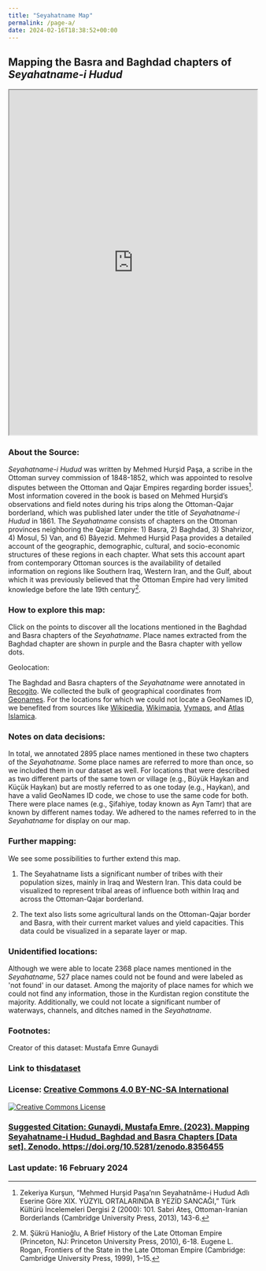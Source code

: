 ```yaml
---
title: "Seyahatname Map"
permalink: /page-a/
date: 2024-02-16T18:38:52+00:00
---
```



## Mapping the Basra and Baghdad chapters of _Seyahatname-i Hudud_
<iframe src="https://opengulf.github.io/webapps/seyahatname_map/#5/32.861/44.055" width="100%" height="700"></iframe>



### About the Source: 
_Seyahatname-i Hudud_ was written by Mehmed Hurşid Paşa, a scribe in the Ottoman survey commission of 1848-1852, which was appointed to resolve disputes between the Ottoman and Qajar Empires regarding border issues[^1]. Most information covered in the book is based on Mehmed Hurşid’s observations and field notes during his trips along the Ottoman-Qajar borderland, which was published later under the title of _Seyahatname-i Hudud_ in 1861. The _Seyahatname_ consists of chapters on the Ottoman provinces neighboring the Qajar Empire: 1) Basra, 2) Baghdad, 3) Shahrizor, 4) Mosul, 5) Van, and 6) Bâyezid. Mehmed Hurşid Paşa provides a detailed account of the geographic, demographic, cultural, and socio-economic structures of these regions in each chapter.  What sets this account apart from contemporary Ottoman sources is the availability of detailed information on regions like Southern Iraq, Western Iran, and the Gulf, about which it was previously believed that the Ottoman Empire had very limited knowledge before the late 19th century[^2].


### How to explore this map: 
Click on the points to discover all the locations mentioned in the Baghdad and Basra chapters of the _Seyahatname_. Place names extracted from the Baghdad chapter are shown in purple and the Basra chapter with yellow dots. 

Geolocation:

The Baghdad and Basra chapters of the _Seyahatname_ were annotated in [Recogito](https://recogito.pelagios.org/). We collected the bulk of geographical coordinates from [Geonames](https://www.geonames.org/). For the locations for which we could not locate a GeoNames ID, we benefited from sources like [Wikipedia](https://www.wikipedia.org/), [Wikimapia](https://wikimapia.org/#lang=en&lat=37.417800&lon=-122.172000&z=12&m=w), [Vymaps](https://vymaps.com/), and [Atlas Islamica](https://atlasislamica.com/). 

### Notes on data decisions:

In total, we annotated 2895 place names mentioned in these two chapters of the _Seyahatname._ Some place names are referred to more than once, so we included them in our dataset as well. For locations that were described as two different parts of the same town or village (e.g., Büyük Haykan and Küçük Haykan) but are mostly referred to as one today (e.g., Haykan), and have a valid GeoNames ID code, we chose to use the same code for both. There were place names (e.g., Şifahiye, today known as Ayn Tamr) that are known by different names today. We adhered to the names referred to in the _Seyahatname_ for display on our map.

### Further mapping:

We see some possibilities to further extend this map. 

1. The Seyahatname lists a significant number of tribes with their population sizes, mainly in Iraq and Western Iran. This data could be visualized to represent tribal areas of influence both within Iraq and across the Ottoman-Qajar borderland.

2. The text also lists some agricultural lands on the Ottoman-Qajar border and Basra, with their current market values and yield capacities. This data could be visualized in a separate layer or map.


### Unidentified locations:

Although we were able to locate 2368 place names mentioned in the _Seyahatname_, 527 place names could not be found and were labeled as 'not found' in our dataset. Among the majority of place names for which we could not find any information, those in the Kurdistan region constitute the majority. Additionally, we could not locate a significant number of waterways, channels, and ditches named in the _Seyahatname_.

### Footnotes:

[^1]: Zekeriya Kurşun, “Mehmed Hurşid Paşa’nın Seyahatnâme-i Hudud Adlı Eserine Göre XIX. YÜZYIL ORTALARINDA B YEZİD SANCAĞI,” Türk Kültürü İncelemeleri Dergisi 2 (2000): 101. Sabri Ateş, Ottoman-Iranian Borderlands (Cambridge University Press, 2013), 143-6.


[^2]: M. Şükrü Hanioğlu, A Brief History of the Late Ottoman Empire (Princeton, NJ: Princeton University Press, 2010), 6-18. Eugene L. Rogan, Frontiers of the State in the Late Ottoman Empire (Cambridge: Cambridge University Press, 1999), 1–15.


Creator of this dataset: Mustafa Emre Gunaydi

### Link to this<a href="https://github.com/mgunaydi/Seyahatname-i-Hudud/blob/main/Seyahatname-i%20Hudud_Baghdad%20and%20Basra.csv" class="link">[dataset](https://github.com/mgunaydi/Seyahatname-i-Hudud/blob/main/Seyahatname-i%20Hudud_Baghdad%20and%20Basra.csv)

### License: <a href="https://creativecommons.org/licenses/by-nc-sa/4.0/" class="link">Creative Commons 4.0 BY-NC-SA International</a> <br>
<a rel="license" href="http://creativecommons.org/licenses/by-nc-sa/4.0/"><img alt="Creative Commons License" style="border-width:0" src="https://i.creativecommons.org/l/by-nc-sa/4.0/88x31.png" />


### Suggested Citation: Gunaydi, Mustafa Emre. (2023). Mapping Seyahatname-i Hudud_Baghdad and Basra Chapters [Data set]. Zenodo. https://doi.org/10.5281/zenodo.8356455

### Last update: 16 February 2024

